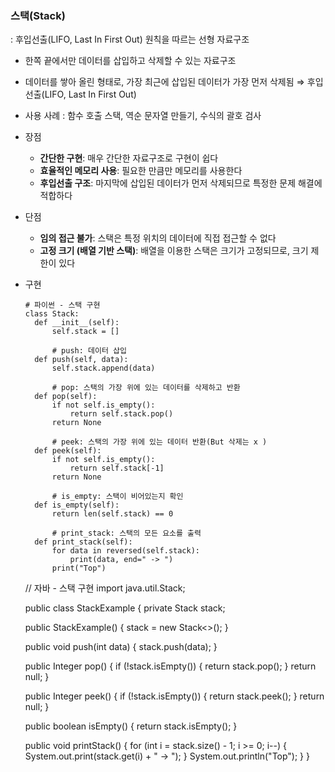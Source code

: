 ### 스택(Stack)

: 후입선출(LIFO, Last In First Out) 원칙을 따르는 선형 자료구조

- 한쪽 끝에서만 데이터를 삽입하고 삭제할 수 있는 자료구조
- 데이터를 쌓아 올린 형태로, 가장 최근에 삽입된 데이터가 가장 먼저 삭제됨 ⇒ 후입선출(LIFO, Last In First Out)

- 사용 사례 : 함수 호출 스택, 역순 문자열 만들기, 수식의 괄호 검사

- 장점
    - **간단한 구현**: 매우 간단한 자료구조로 구현이 쉽다
    - **효율적인 메모리 사용**: 필요한 만큼만 메모리를 사용한다
    - **후입선출 구조**: 마지막에 삽입된 데이터가 먼저 삭제되므로 특정한 문제 해결에 적합하다
- 단점
    - **임의 접근 불가**: 스택은 특정 위치의 데이터에 직접 접근할 수 없다
    - **고정 크기 (배열 기반 스택)**: 배열을 이용한 스택은 크기가 고정되므로, 크기 제한이 있다

- 구현
  ```
  # 파이썬 - 스택 구현
  class Stack:
    def __init__(self):
        self.stack = []

		# push: 데이터 삽입
    def push(self, data):
        self.stack.append(data)

		# pop: 스택의 가장 위에 있는 데이터를 삭제하고 반환
    def pop(self):
        if not self.is_empty():
            return self.stack.pop()
        return None

		# peek: 스택의 가장 위에 있는 데이터 반환(But 삭제는 x )
    def peek(self):
        if not self.is_empty():
            return self.stack[-1]
        return None

		# is_empty: 스택이 비어있는지 확인
    def is_empty(self):
        return len(self.stack) == 0

		# print_stack: 스택의 모든 요소를 출력
    def print_stack(self):
        for data in reversed(self.stack):
            print(data, end=" -> ")
        print("Top")

  ```
  // 자바 - 스택 구현
  import java.util.Stack;

  public class StackExample {
    private Stack<Integer> stack;

    public StackExample() {
        stack = new Stack<>();
    }

    public void push(int data) {
        stack.push(data);
    }

    public Integer pop() {
        if (!stack.isEmpty()) {
            return stack.pop();
        }
        return null;
    }

    public Integer peek() {
        if (!stack.isEmpty()) {
            return stack.peek();
        }
        return null;
    }

    public boolean isEmpty() {
        return stack.isEmpty();
    }

    public void printStack() {
        for (int i = stack.size() - 1; i >= 0; i--) {
            System.out.print(stack.get(i) + " -> ");
        }
        System.out.println("Top");
    }
}
